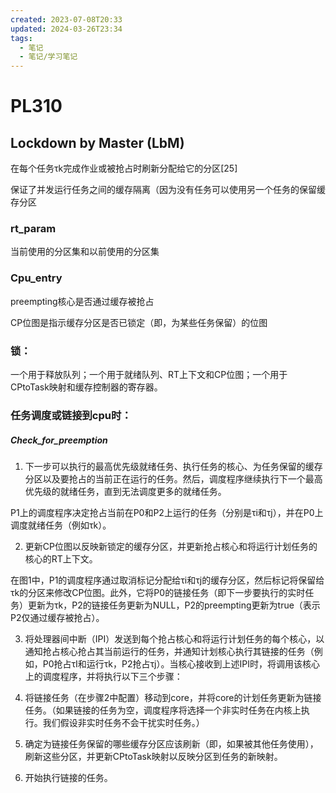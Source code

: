 ```yaml
---
created: 2023-07-08T20:33
updated: 2024-03-26T23:34
tags:
  - 笔记
  - 笔记/学习笔记
---
```


# PL310

## Lockdown by Master (LbM)

在每个任务τk完成作业或被抢占时刷新分配给它的分区[25]

 

保证了并发运行任务之间的缓存隔离（因为没有任务可以使用另一个任务的保留缓存分区

 

### rt_param

当前使用的分区集和以前使用的分区集

### Cpu_entry

preempting核心是否通过缓存被抢占

 

CP位图是指示缓存分区是否已锁定（即，为某些任务保留）的位图

 

### 锁：

一个用于释放队列；一个用于就绪队列、RT上下文和CP位图；一个用于CPtoTask映射和缓存控制器的寄存器。

 

### 任务调度或链接到cpu时：

##### Check_for_preemption

1. 下一步可以执行的最高优先级就绪任务、执行任务的核心、为任务保留的缓存分区以及要抢占的当前正在运行的任务。然后，调度程序继续执行下一个最高优先级的就绪任务，直到无法调度更多的就绪任务。

 

P1上的调度程序决定抢占当前在P0和P2上运行的任务（分别是τi和τj），并在P0上调度就绪任务（例如τk）。

 

2. 更新CP位图以反映新锁定的缓存分区，并更新抢占核心和将运行计划任务的核心的RT上下文。

 

 

在图1中，P1的调度程序通过取消标记分配给τi和τj的缓存分区，然后标记将保留给τk的分区来修改CP位图。此外，它将P0的链接任务（即下一步要执行的实时任务）更新为τk，P2的链接任务更新为NULL，P2的preempting更新为true（表示P2仅通过缓存被抢占）。

 

3. 将处理器间中断（IPI）发送到每个抢占核心和将运行计划任务的每个核心，以通知抢占核心抢占其当前运行的任务，并通知计划核心执行其链接的任务（例如，P0抢占τI和运行τk，P2抢占τj）。当核心接收到上述IPI时，将调用该核心上的调度程序，并将执行以下三个步骤：

 

4. 将链接任务（在步骤2中配置）移动到core，并将core的计划任务更新为链接任务。（如果链接的任务为空，调度程序将选择一个非实时任务在内核上执行。我们假设非实时任务不会干扰实时任务。）

 

5. 确定为链接任务保留的哪些缓存分区应该刷新（即，如果被其他任务使用），刷新这些分区，并更新CPtoTask映射以反映分区到任务的新映射。

 

6. 开始执行链接的任务。

 